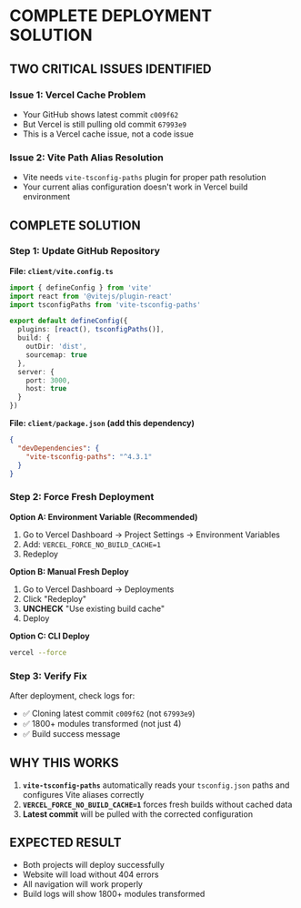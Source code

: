 # COMPLETE DEPLOYMENT SOLUTION

## TWO CRITICAL ISSUES IDENTIFIED

### Issue 1: Vercel Cache Problem
- Your GitHub shows latest commit `c009f62` 
- But Vercel is still pulling old commit `67993e9`
- This is a Vercel cache issue, not a code issue

### Issue 2: Vite Path Alias Resolution
- Vite needs `vite-tsconfig-paths` plugin for proper path resolution
- Your current alias configuration doesn't work in Vercel build environment

## COMPLETE SOLUTION

### Step 1: Update GitHub Repository

**File: `client/vite.config.ts`**
```typescript
import { defineConfig } from 'vite'
import react from '@vitejs/plugin-react'
import tsconfigPaths from 'vite-tsconfig-paths'

export default defineConfig({
  plugins: [react(), tsconfigPaths()],
  build: {
    outDir: 'dist',
    sourcemap: true
  },
  server: {
    port: 3000,
    host: true
  }
})
```

**File: `client/package.json` (add this dependency)**
```json
{
  "devDependencies": {
    "vite-tsconfig-paths": "^4.3.1"
  }
}
```

### Step 2: Force Fresh Deployment

**Option A: Environment Variable (Recommended)**
1. Go to Vercel Dashboard → Project Settings → Environment Variables
2. Add: `VERCEL_FORCE_NO_BUILD_CACHE=1`
3. Redeploy

**Option B: Manual Fresh Deploy**
1. Go to Vercel Dashboard → Deployments
2. Click "Redeploy" 
3. **UNCHECK** "Use existing build cache"
4. Deploy

**Option C: CLI Deploy**
```bash
vercel --force
```

### Step 3: Verify Fix

After deployment, check logs for:
- ✅ Cloning latest commit `c009f62` (not `67993e9`)
- ✅ 1800+ modules transformed (not just 4)
- ✅ Build success message

## WHY THIS WORKS

1. **`vite-tsconfig-paths`** automatically reads your `tsconfig.json` paths and configures Vite aliases correctly
2. **`VERCEL_FORCE_NO_BUILD_CACHE=1`** forces fresh builds without cached data
3. **Latest commit** will be pulled with the corrected configuration

## EXPECTED RESULT

- Both projects will deploy successfully
- Website will load without 404 errors
- All navigation will work properly
- Build logs will show 1800+ modules transformed